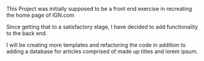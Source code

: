 This Project was initially supposed to be a front end exercise in recreating the home page of IGN.com

Since getting that to a satisfactory stage, I have decided to add functionality to the back end.

I will be creating more templates and refactoring the code in addition to adding a database for articles comprised of made up titles and lorem ipsum.
